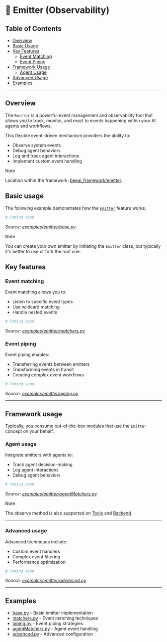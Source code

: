 # 👀 Emitter (Observability)

<!-- TOC -->
## Table of Contents
- [Overview](#overview)
- [Basic Usage](#basic-usage)
- [Key Features](#key-features)
    - [Event Matching](#event-matching)
    - [Event Piping](#event-piping)
- [Framework Usage](#framework-usage)
    - [Agent Usage](#agent-usage)
- [Advanced Usage](#advanced-usage)
- [Examples](#examples)
<!-- /TOC -->

---

## Overview

The `Emitter` is a powerful event management and observability tool that allows you to track, monitor, and react to events happening within your AI agents and workflows.

This flexible event-driven mechanism providers the ability to:
* Observe system events
* Debug agent behaviors
* Log and track agent interactions
* Implement custom event handling

> [!NOTE]
>
> Location within the framework: [beeai_framework/emitter](/python/beeai_framework/emitter).

## Basic usage

The following example demonstrates how the [`Emitter`](/beeai/utils/events.py) feature works.

<!-- embedme examples/emitter/base.py -->

```py
# Coming soon
```

_Source: [examples/emitter/base.py](/python/examples/emitter/base.py)_

> [!NOTE]
>
> You can create your own emitter by initiating the `Emitter` class, but typically it's better to use or fork the root one.

## Key features 

### Event matching

Event matching allows you to:
* Listen to specific event types
* Use wildcard matching
* Handle nested events

<!-- embedme examples/emitter/matchers.py -->

```py
# Coming soon
```

_Source: [examples/emitter/matchers.py](/python/examples/emitter/matchers.py)_

### Event piping

Event piping enables:
* Transferring events between emitters
* Transforming events in transit
* Creating complex event workflows

<!-- embedme examples/emitter/piping.py -->

```py
# Coming soon
```

_Source: [examples/emitter/piping.py](/python/examples/emitter/piping.py)_

---

## Framework usage

Typically, you consume out-of-the-box modules that use the `Emitter` concept on your behalf.

### Agent usage

Integrate emitters with agents to:
* Track agent decision-making
* Log agent interactions
* Debug agent behaviors

<!-- embedme examples/emitter/agentMatchers.py -->

```py
# Coming soon
```

_Source: [examples/emitter/agentMatchers.py](/python/examples/emitter/agentMatchers.py)_

> [!NOTE]
> The observe method is also supported on [Tools](/python/docs/tools.md) and [Backend](/python/docs/backend.md).

---

### Advanced usage

Advanced techniques include:
* Custom event handlers
* Complex event filtering
* Performance optimization

<!-- embedme examples/emitter/advanced.py -->

```py
# Coming soon
```

_Source: [examples/emitter/advanced.py](/python/examples/emitter/advanced.py)_

---

## Examples

- [base.py](/python/examples/emitter/base.py) - Basic emitter implementation
- [matchers.py](/python/examples/emitter/matchers.py) - Event matching techniques
- [piping.py](/python/examples/emitter/piping.py) - Event piping strategies
- [agentMatchers.py](/python/examples/emitter/agentMatchers.py) - Agent event handling
- [advanced.py](/python/examples/emitter/advanced.py) - Advanced configuration